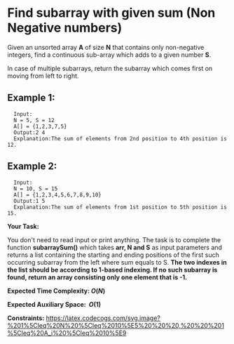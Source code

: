 # Find subarray with given sum (Non Negative numbers)

Given an unsorted array **A** of size **N** that contains only non-negative integers, find a continuous sub-array which adds to a given number **S**.

In case of multiple subarrays, return the subarray which comes first on moving from left to right.

  ## Example 1:
      Input:
      N = 5, S = 12
      A[] = {1,2,3,7,5}
      Output:2 4
      Explanation:The sum of elements from 2nd position to 4th position is 12.
      
  ## Example 2:
      Input:
      N = 10, S = 15
      A[] = {1,2,3,4,5,6,7,8,9,10}
      Output:1 5
      Explanation:The sum of elements from 1st position to 5th position is 15.
      
      
 **Your Task:** 

You don't need to read input or print anything. The task is to complete the function **subarraySum()** which takes **arr, N and S** as input parameters and returns a list containing the starting and ending positions of the first such occurring subarray from the left where sum equals to S. **The two indexes in the list should be according to 1-based indexing. If no such subarray is found, return an array consisting only one element that is -1.**

**Expected Time Complexity: $O(N)$**

**Expected Auxiliary Space:  $O(1)$**

**Constraints:**   https://latex.codecogs.com/svg.image?%201%5Cleq%20N%20%5Cleq%2010%5E5%20%20%20,%20%20%201%5Cleq%20A_i%20%5Cleq%2010%5E9
